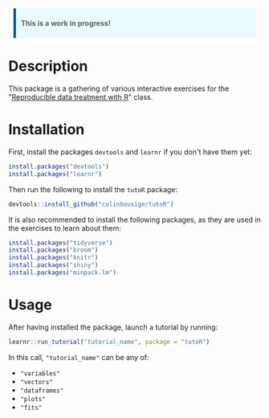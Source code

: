 <style type="text/css">
blockquote {
  background: #E9F9FF;
  border-left: 5px solid #026086;
  margin: 1.5em 10px;
  padding: 0.5em 10px;
}
</style>

> **This is a work in progress!**

# Description

This package is a gathering of various interactive exercises for the "[Reproducible data treatment with R](http://lmi.cnrs.fr/r/)" class.

# Installation

First, install the packages `devtools` and `learnr` if you don't have them yet:

```r
install.packages("devtools")
install.packages("learnr")
```

Then run the following to install the `tutoR` package:

```r
devtools::install_github("colinbousige/tutoR")
```

It is also recommended to install the following packages, as they are used in the exercises to learn about them:

```r
install.packages("tidyverse")
install.packages("broom")
install.packages("knitr")
install.packages("shiny")
install.packages("minpack.lm")
```

# Usage

After having installed the package, launch a tutorial by running:

```r
learnr::run_tutorial("tutorial_name", package = "tutoR")
```

In this call, `"tutorial_name"` can be any of:

- `"variables"`
- `"vectors"`
- `"dataframes"`
- `"plots"`
- `"fits"`
